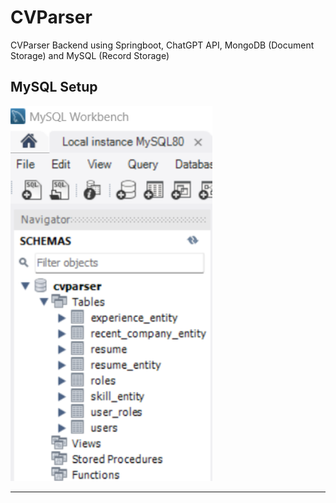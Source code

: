 # CVParser
CVParser Backend using Springboot, ChatGPT API, MongoDB (Document Storage) and MySQL (Record Storage)

## MySQL Setup 
<img src="https://github.com/Joe-Zhou-Yubin/CVParser/blob/main/screenshots/MySQL_Table.png" alt="MySQL Table Screenshot" height="600">

---
